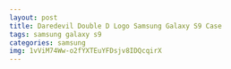 ```yaml
---
layout: post
title: Daredevil Double D Logo Samsung Galaxy S9 Case
tags: samsung galaxy s9
categories: samsung
img: 1vViM74Ww-o2fYXTEuYFDsjv8IDQcqirX
---
```

